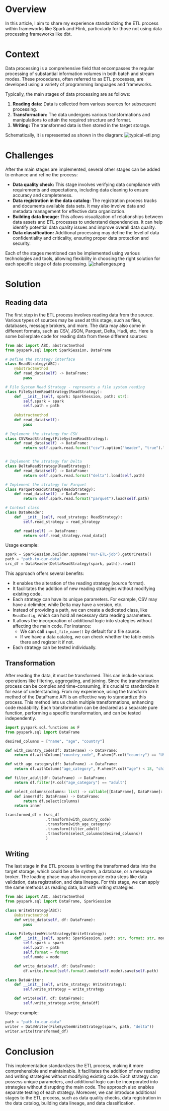 # Overview
In this article, I aim to share my experience standardizing the ETL process within frameworks like Spark and Flink, particularly for those not using data processing frameworks like dbt.

# Context
Data processing is a comprehensive field that encompasses the regular processing of substantial information volumes in both batch and stream modes. These procedures, often referred to as ETL processes, are developed using a variety of programming languages and frameworks.

Typically, the main stages of data processing are as follows:

1. **Reading data:** Data is collected from various sources for subsequent processing.
2. **Transformation:** The data undergoes various transformations and manipulations to attain the required structure and format.
3. **Writing:** The transformed data is then stored in the target storage.

Schematically, it is represented as shown in the diagram:
![typical-etl.png](artifacts%2F007%2Ftypical-etl.png)

# Challenges
After the main stages are implemented, several other stages can be added to enhance and refine the process:

- **Data quality check:** This stage involves verifying data compliance with requirements and expectations, including data cleaning to ensure accuracy and completeness.
- **Data registration in the data catalog:** The registration process tracks and documents available data sets. It may also involve data and metadata management for effective data organization.
- **Building data lineage:** This allows visualization of relationships between data assets and ETL processes to understand dependencies. It can help identify potential data quality issues and improve overall data quality.
- **Data classification:** Additional processing may define the level of data confidentiality and criticality, ensuring proper data protection and security.

Each of the stages mentioned can be implemented using various technologies and tools, allowing flexibility in choosing the right solution for each specific stage of data processing.
![challenges.png](artifacts%2F007%2Fchallenges.png)

# Solution

## Reading data

The first step in the ETL process involves reading data from the source. Various types of sources may be used at this stage, such as files, databases, message brokers, and more. The data may also come in different formats, such as CSV, JSON, Parquet, Delta, Hudi, etc. Here is some boilerplate code for reading data from these different sources:

```python
from abc import ABC, abstractmethod
from pyspark.sql import SparkSession, DataFrame

# Define the strategy interface
class ReadStrategy(ABC):
    @abstractmethod
    def read_data(self) -> DataFrame:
        pass

# File System Read Strategy - represents a file system reading    
class FileSystemReadStrategy(ReadStrategy):
    def __init__(self, spark: SparkSession, path: str):
        self.spark = spark
        self.path = path
    
    @abstractmethod
    def read_data(self):
        pass
    
# Implement the strategy for CSV
class CSVReadStrategy(FileSystemReadStrategy):
    def read_data(self) -> DataFrame:
        return self.spark.read.format("csv").option("header", "true").load(self.path)


# Implement the strategy for Delta
class DeltaReadStrategy(ReadStrategy):
    def read_data(self) -> DataFrame:
        return self.spark.read.format("delta").load(self.path)

# Implement the strategy for Parquet
class ParquetReadStrategy(ReadStrategy):
    def read_data(self) -> DataFrame:
        return self.spark.read.format("parquet").load(self.path)

# Context class
class DataReader:
    def __init__(self, read_strategy: ReadStrategy):
        self.read_strategy = read_strategy

    def read(self) -> DataFrame:
        return self.read_strategy.read_data()
```

Usage example:
```python
spark = SparkSession.builder.appName("our-ETL-job").getOrCreate()
path = "path-to-our-data"
src_df = DataReader(DeltaReadStrategy(spark, path)).read()
```
This approach offers several benefits:

- It enables the alteration of the reading strategy (source format).
- It facilitates the addition of new reading strategies without modifying existing code.
- Each strategy can have its unique parameters. For example, CSV may have a delimiter, while Delta may have a version, etc.
- Instead of providing a path, we can create a dedicated class, like `ReadConfig`, which can hold all necessary data reading parameters.
- It allows the incorporation of additional logic into strategies without affecting the main code. For instance:
    - We can call `input_file_name()` by default for a file source.
    - If we have a data catalog, we can check whether the table exists there and register it if not.
- Each strategy can be tested individually.

## Transformation
After reading the data, it must be transformed. This can include various operations like filtering, aggregating, and joining. Since the transformation process can be complex and time-consuming, it's crucial to standardize it for ease of understanding. From my experience, using the transform method of the DataFrame API is an effective way to standardize this process. This method lets us chain multiple transformations, enhancing code readability. Each transformation can be declared as a separate pure function, performing a specific transformation, and can be tested independently.

```python
import pyspark.sql.functions as F
from pyspark.sql import DataFrame

desired_columns = ["name", "age", "country"]

def with_country_code(df: DataFrame) -> DataFrame:
    return df.withColumn("country_code", F.when(F.col("country") == "USA", "US").otherwise("Other"))

def with_age_category(df: DataFrame) -> DataFrame:
    return df.withColumn("age_category", F.when(F.col("age") < 18, "child").when((F.col("age") >= 18) & (F.col("age") < 65), "adult").otherwise("senior"))

def filter_adult(df: DataFrame) -> DataFrame:
    return df.filter(F.col("age_category") == "adult")

def select_columns(columns: list) -> callable[[DataFrame], DataFrame]:
    def inner(df: DataFrame) -> DataFrame:
        return df.select(columns)
    return inner

transformed_df = (src_df
                  .transform(with_country_code)
                  .transform(with_age_category)
                  .transform(filter_adult)
                  .transform(select_columns(desired_columns))
                  )

```

## Writing
The last stage in the ETL process is writing the transformed data into the target storage, which could be a file system, a database, or a message broker. The loading phase may also incorporate extra steps like data validation, data registration, and data lineage. For this stage, we can apply the same methods as reading data, but with writing strategies.

```python
from abc import ABC, abstractmethod
from pyspark.sql import DataFrame, SparkSession

class WriteStrategy(ABC):
    @abstractmethod
    def write_data(self, df: DataFrame):
        pass

class FileSystemWriteStrategy(WriteStrategy):
    def __init__(self, spark: SparkSession, path: str, format: str, mode: str = "overwrite"):
        self.spark = spark
        self.path = path
        self.format = format
        self.mode = mode

    def write_data(self, df: DataFrame):
        df.write.format(self.format).mode(self.mode).save(self.path)

class DataWriter:
    def __init__(self, write_strategy: WriteStrategy):
        self.write_strategy = write_strategy

    def write(self, df: DataFrame):
        self.write_strategy.write_data(df)
```

Usage example:
```python
path = "path-to-our-data"
writer = DataWriter(FileSystemWriteStrategy(spark, path, "delta"))
writer.write(transformed_df)
```

# Conclusion
This implementation standardizes the ETL process, making it more comprehensible and maintainable. It facilitates the addition of new reading and writing strategies without modifying existing code. Each strategy can possess unique parameters, and additional logic can be incorporated into strategies without disrupting the main code. The approach also enables separate testing of each strategy. Moreover, we can introduce additional stages to the ETL process, such as data quality checks, data registration in the data catalog, building data lineage, and data classification.